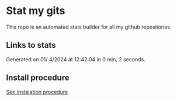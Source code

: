 # Stat my gits

This repo is an automated stats builder for all my github repositories.

## Links to stats


Generated on 01/ 4/2024 at 12:42:04 in 0 min, 2 seconds.

## Install procedure

[See instalation procedure](./src/install.md)
